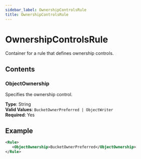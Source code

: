 ```yaml
---
sidebar_label: OwnershipControlsRule
title: OwnershipControlsRule
---
```


# OwnershipControlsRule

Container for a rule that defines ownership controls.

## Contents

### ObjectOwnership

Specifies the ownership control.

**Type**: String  
**Valid Values**: `BucketOwnerPreferred | ObjectWriter`  
**Required**: Yes

## Example

```xml
<Rule>
   <ObjectOwnership>BucketOwnerPreferred</ObjectOwnership>
</Rule>
``` 